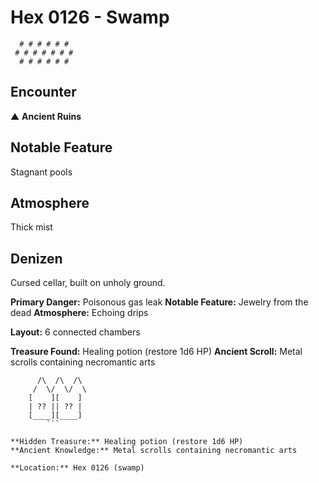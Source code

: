 # Hex 0126 - Swamp
```
  # # # # # #
 # # # # # # #
  # # # # # #
```

## Encounter

▲ **Ancient Ruins**

## Notable Feature

Stagnant pools

## Atmosphere

Thick mist

## Denizen

Cursed cellar, built on unholy ground.

**Primary Danger:** Poisonous gas leak
**Notable Feature:** Jewelry from the dead
**Atmosphere:** Echoing drips

**Layout:** 6 connected chambers

**Treasure Found:** Healing potion (restore 1d6 HP)
**Ancient Scroll:** Metal scrolls containing necromantic arts


```
      /\  /\  /\
     /  \/  \/  \
    [    ][    ]
    | ?? || ?? |
    [____][____]
        ```

**Hidden Treasure:** Healing potion (restore 1d6 HP)
**Ancient Knowledge:** Metal scrolls containing necromantic arts

**Location:** Hex 0126 (swamp)
